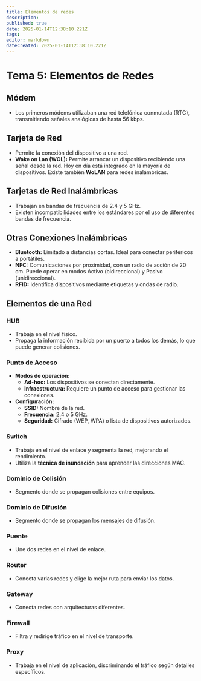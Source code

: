 ```yaml
---
title: Elementos de redes
description: 
published: true
date: 2025-01-14T12:38:10.221Z
tags: 
editor: markdown
dateCreated: 2025-01-14T12:38:10.221Z
---
```


# Tema 5: Elementos de Redes

## Módem
- Los primeros módems utilizaban una red telefónica conmutada (RTC), transmitiendo señales analógicas de hasta 56 kbps.

## Tarjeta de Red
- Permite la conexión del dispositivo a una red.
- **Wake on Lan (WOL):** Permite arrancar un dispositivo recibiendo una señal desde la red. Hoy en día está integrado en la mayoría de dispositivos. Existe también **WoLAN** para redes inalámbricas.

## Tarjetas de Red Inalámbricas
- Trabajan en bandas de frecuencia de 2.4 y 5 GHz.
- Existen incompatibilidades entre los estándares por el uso de diferentes bandas de frecuencia.

## Otras Conexiones Inalámbricas
- **Bluetooth:** Limitado a distancias cortas. Ideal para conectar periféricos a portátiles.
- **NFC:** Comunicaciones por proximidad, con un radio de acción de 20 cm. Puede operar en modos Activo (bidireccional) y Pasivo (unidireccional).
- **RFID:** Identifica dispositivos mediante etiquetas y ondas de radio.

## Elementos de una Red

### HUB
- Trabaja en el nivel físico.
- Propaga la información recibida por un puerto a todos los demás, lo que puede generar colisiones.

### Punto de Acceso
- **Modos de operación:**
  - **Ad-hoc:** Los dispositivos se conectan directamente.
  - **Infraestructura:** Requiere un punto de acceso para gestionar las conexiones.
- **Configuración:**
  - **SSID:** Nombre de la red.
  - **Frecuencia:** 2.4 o 5 GHz.
  - **Seguridad:** Cifrado (WEP, WPA) o lista de dispositivos autorizados.

### Switch
- Trabaja en el nivel de enlace y segmenta la red, mejorando el rendimiento.
- Utiliza la **técnica de inundación** para aprender las direcciones MAC.

### Dominio de Colisión
- Segmento donde se propagan colisiones entre equipos.

### Dominio de Difusión
- Segmento donde se propagan los mensajes de difusión.

### Puente
- Une dos redes en el nivel de enlace.

### Router
- Conecta varias redes y elige la mejor ruta para enviar los datos.

### Gateway
- Conecta redes con arquitecturas diferentes.

### Firewall
- Filtra y redirige tráfico en el nivel de transporte.

### Proxy
- Trabaja en el nivel de aplicación, discriminando el tráfico según detalles específicos.

